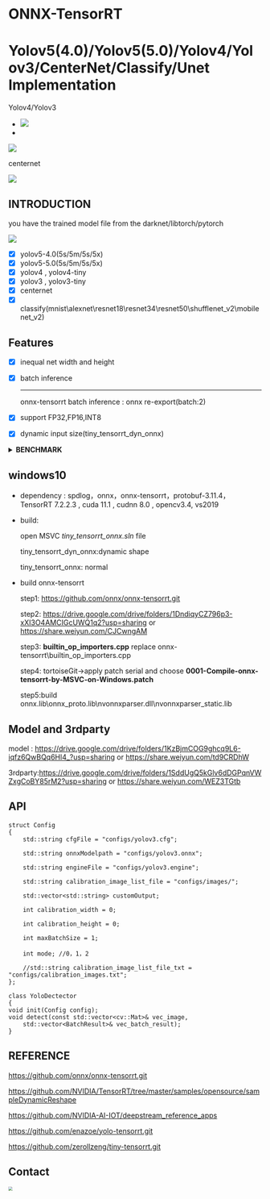 # ONNX-TensorRT

# Yolov5(4.0)/Yolov5(5.0)/Yolov4/Yolov3/CenterNet/Classify/Unet Implementation



Yolov4/Yolov3

- ![](./model/result/yolo_result.png)
-  

![](./model/result/yolo_result0.png)





centernet

![](./model/result/centernet_result.png)



## INTRODUCTION

you have the trained model file from the darknet/libtorch/pytorch

![](./model/result/onnx_trt.jpg)

- [x] yolov5-4.0(5s/5m/5s/5x)
- [x] yolov5-5.0(5s/5m/5s/5x)
- [x] yolov4 , yolov4-tiny
- [x] yolov3 , yolov3-tiny
- [x] centernet
- [x] classify(mnist\alexnet\resnet18\resnet34\resnet50\shufflenet_v2\mobilenet_v2)

## Features

- [x] inequal net width and height

- [x] batch inference

  ------

  onnx-tensorrt batch inference : onnx re-export(batch:2)

- [x] support FP32,FP16,INT8

- [x] dynamic input size(tiny_tensorrt_dyn_onnx)

<details><summary><b>BENCHMARK</b></summary>

#### window x64 (detect time)


|   model   |  size   |  gpu   |  fp32   |  fp16   |  INT8   |
| :-------: | :-----: | :----: | :-----: | :-----: | :-----: |
|  yolov3   | 608x608 | 2080ti | 28.14ms | 19.79ms | 18.53ms |
|  yolov4   | 320x320 | 2080ti | 8.85ms  | 6.62ms  | 6.33ms  |
|  yolov4   | 416x416 | 2080ti | 12.19ms | 10.20ms | 9.35ms  |
|  yolov4   | 512x512 | 2080ti | 15.63ms | 12.66ms | 12.19ms |
|  yolov4   | 608x608 | 2080ti | 24.39ms | 17.54ms | 17.24ms |
|  yolov4   | 320x320 |  3070  | 9.70ms  | 7.30ms  | 6.37ms  |
|  yolov4   | 416x416 |  3070  | 14.08ms | 9.80ms  | 9.70ms  |
|  yolov4   | 512x512 |  3070  | 18.87ms | 13.51ms | 13.51ms |
|  yolov4   | 608x608 |  3070  | 28.57ms | 19.60ms | 18.52ms |
|  yolov4   | 320x320 |  1070  | 18.52ms |    \    | 12.82ms |
|  yolov4   | 416x416 |  1070  | 27.03ms |    \    | 20.83ms |
|  yolov4   | 512x512 |  1070  | 34.48ms |    \    | 27.03ms |
|  yolov4   | 608x608 |  1070  |  50ms   |    \    | 35.71ms |
|  yolov4   | 320x320 | 1660TI | 16.39ms | 11.90ms | 10.20ms |
|  yolov4   | 416x416 | 1660TI | 23.25ms | 17.24ms | 13.70ms |
|  yolov4   | 512x512 | 1660TI | 29.41ms | 24.39ms | 21.27ms |
|  yolov4   | 608x608 | 1660TI | 43.48ms | 34.48ms | 26.32ms |
| yolov5 5s | 608x608 | 2080ti | 24.47ms | 22.46ms |    /    |
| yolov5 5m | 608x608 | 2080ti | 30.61ms | 24.02ms |    /    |
| yolov5 5l | 608x608 | 2080ti | 32.58ms | 25.84ms |    /    |
| yolov5 5x | 608x608 | 2080ti | 40.69ms | 29.81ms |    /    |
| darknet53 | 224*224 | 2080ti | 3.53ms  | 1.84ms  | 1.71ms  |
| darknet53 | 224*224 |  3070  | 4.29ms  | 2.16ms  | 1.75ms  |



#### x64(inference / detect time)

|   model   |  size   |  gpu   | fp32(inference/detect) | fp16(inference/detect) | INT8(inference/detect) |
| :-------: | :-----: | :----: | :--------------------: | :--------------------: | :--------------------: |
| centernet | 512x512 | 2080ti |     17.8ms/39.7ms      |     15.7ms/36.49ms     |    14.37ms/36.34ms     |

</details>

## windows10

- dependency : spdlog，onnx，onnx-tensorrt，protobuf-3.11.4，TensorRT 7.2.2.3  , cuda 11.1 , cudnn 8.0  , opencv3.4, vs2019

- build:

    open MSVC _tiny_tensorrt_onnx.sln_ file 

    tiny_tensorrt_dyn_onnx:dynamic shape 

    tiny_tensorrt_onnx: normal

- build onnx-tensorrt

    step1: https://github.com/onnx/onnx-tensorrt.git

    step2: https://drive.google.com/drive/folders/1DndiqyCZ796p3-xXI3O4AMCIGcUWQ1q2?usp=sharing or https://share.weiyun.com/CJCwngAM

    step3: **builtin_op_importers.cpp** replace onnx-tensorrt\builtin_op_importers.cpp

    step4: tortoiseGit->apply patch serial and choose **0001-Compile-onnx-tensorrt-by-MSVC-on-Windows.patch**

    step5:build onnx.lib\onnx_proto.lib\nvonnxparser.dll\nvonnxparser_static.lib

## Model and 3rdparty

model : https://drive.google.com/drive/folders/1KzBjmCOG9ghcq9L6-iqfz6QwBQq6Hl4_?usp=sharing or https://share.weiyun.com/td9CRDhW

3rdparty:https://drive.google.com/drive/folders/1SddUgQ5kGlv6dDGPqnVWZxgCoBY85rM2?usp=sharing or https://share.weiyun.com/WEZ3TGtb

## API

	struct Config
	{
	    std::string cfgFile = "configs/yolov3.cfg";
	
	    std::string onnxModelpath = "configs/yolov3.onnx";
	
	    std::string engineFile = "configs/yolov3.engine";
	
	    std::string calibration_image_list_file = "configs/images/";
	
	    std::vector<std::string> customOutput;
	
	    int calibration_width = 0;
	
	    int calibration_height = 0;
	    
	    int maxBatchSize = 1;
	
	    int mode; //0，1，2
	
	    //std::string calibration_image_list_file_txt = "configs/calibration_images.txt";
	};
	
	class YoloDectector
	{
	void init(Config config);
	void detect(const std::vector<cv::Mat>& vec_image,
		std::vector<BatchResult>& vec_batch_result);
	}

## REFERENCE

https://github.com/onnx/onnx-tensorrt.git

https://github.com/NVIDIA/TensorRT/tree/master/samples/opensource/sampleDynamicReshape

https://github.com/NVIDIA-AI-IOT/deepstream_reference_apps

https://github.com/enazoe/yolo-tensorrt.git

https://github.com/zerollzeng/tiny-tensorrt.git
## Contact

<img src="./model/result/weixin.jpg" style="zoom:50%;" />
